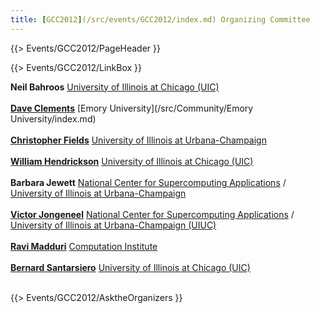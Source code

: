 ```yaml
---
title: [GCC2012](/src/events/GCC2012/index.md) Organizing Committee
---
```

{{> Events/GCC2012/PageHeader }}

{{> Events/GCC2012/LinkBox }}



 **Neil Bahroos**
   [University of Illinois at Chicago (UIC)](http://www/uic.edu/)<br /><br />
 **[Dave Clements](/src/DaveClements/index.md)**
   [Emory University](/src/Community/Emory University/index.md)<br /><br />
 **[Christopher Fields](http://www.bioperl.org/wiki/User:Cjfields)**
   [University of Illinois at Urbana-Champaign](http://www.illinois.edu/)<br /><br />
 **[William Hendrickson](http://www.uic.edu/depts/mcmi/faculty/hendrickson/)**
   [University of Illinois at Chicago (UIC)](http://www/uic.edu/)<br /><br />
 **Barbara Jewett**
   [National Center for Supercomputing Applications](http://www.ncsa.illinois.edu/) / [University of Illinois at Urbana-Champaign](http://www.illinois.edu/)<br /><br />
 **[Victor Jongeneel](http://www.bioen.illinois.edu/people/profile.asp?vjongene)**
      [National Center for Supercomputing Applications](http://www.ncsa.illinois.edu/) / [University of Illinois at Urbana-Champaign (UIUC)](http://www.illinois.edu/)<br /><br />
 **[Ravi Madduri](http://www.ci.uchicago.edu/people/profile.php?id=347)** 
   [Computation Institute](http://www.ci.anl.gov/)<br /><br />
 **[Bernard Santarsiero](http://www.uic.edu/labs/bds/bdslab/Welcome.html)**
   [University of Illinois at Chicago (UIC)](http://www/uic.edu/)<br /><br />

{{> Events/GCC2012/AsktheOrganizers }}
